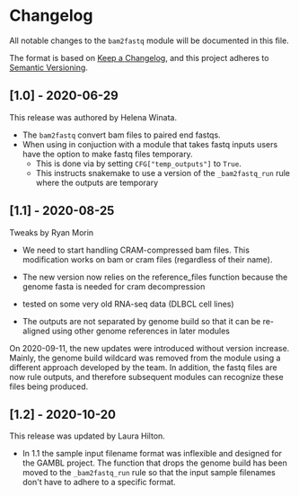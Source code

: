 # Changelog

All notable changes to the `bam2fastq` module will be documented in this file.

The format is based on [Keep a Changelog](https://keepachangelog.com/en/1.0.0/),
and this project adheres to [Semantic Versioning](https://semver.org/spec/v2.0.0.html).

## [1.0] - 2020-06-29

This release was authored by Helena Winata.


- The `bam2fastq` convert bam files to paired end fastqs.
- When using in conjuction with a module that takes fastq inputs users have the option to make fastq files temporary.
    - This is done via by setting `CFG["temp_outputs"]` to `True`.
    - This instructs snakemake to use a version of the `_bam2fastq_run` rule where the outputs are temporary

## [1.1] - 2020-08-25

Tweaks by Ryan Morin

- We need to start handling CRAM-compressed bam files. This modification works on bam or cram files (regardless of their name).
- The new version now relies on the reference_files function because the genome fasta is needed for cram decompression
- tested on some very old RNA-seq data (DLBCL cell lines)

- The outputs are not separated by genome build so that it can be re-aligned using other genome references in later modules

On 2020-09-11, the new updates were introduced without version increase. Mainly, the genome build wildcard
was removed from the module using a different approach developed by the team. In addition, the fastq files
are now rule outputs, and therefore subsequent modules can recognize these files being produced.

## [1.2] - 2020-10-20

This release was updated by Laura Hilton. 

- In 1.1 the sample input filename format was inflexible and designed for the GAMBL project. The function that drops the genome build has been moved to the `_bam2fastq_run` rule so that the input sample filenames don't have to adhere to a specific format. 